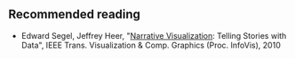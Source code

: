 ## Recommended reading

* Edward Segel, Jeffrey Heer, "[Narrative Visualization][1]: Telling Stories with
  Data", IEEE Trans. Visualization & Comp. Graphics (Proc. InfoVis), 2010

[1]: cdn://excerpts/w7/2010-Narrative-InfoVis.pdf
